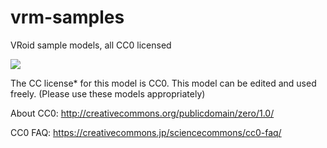 # vrm-samples

VRoid sample models, all CC0 licensed

![](https://i.imgur.com/ISFeAWL.jpg)

The CC license* for this model is CC0. This model can be edited and used freely. (Please use these models appropriately)

About CC0: http://creativecommons.org/publicdomain/zero/1.0/

CC0 FAQ: https://creativecommons.jp/sciencecommons/cc0-faq/
